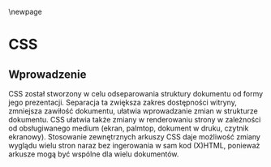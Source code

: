 \newpage

# CSS

## Wprowadzenie

CSS został stworzony w celu odseparowania struktury dokumentu od formy jego prezentacji. Separacja ta zwiększa zakres dostępności witryny, zmniejsza zawiłość dokumentu, ułatwia wprowadzanie zmian w strukturze dokumentu. CSS ułatwia także zmiany w renderowaniu strony w zależności od obsługiwanego medium (ekran, palmtop, dokument w druku, czytnik ekranowy). Stosowanie zewnętrznych arkuszy CSS daje możliwość zmiany wyglądu wielu stron naraz bez ingerowania w sam kod (X)HTML, ponieważ arkusze mogą być wspólne dla wielu dokumentów.

